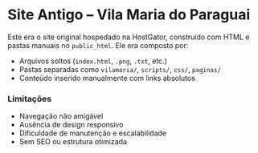 # Site Antigo – Vila Maria do Paraguai

Este era o site original hospedado na HostGator, construído com HTML e pastas manuais no `public_html`. Ele era composto por:

- Arquivos soltos (`index.html`, `.png`, `.txt`, etc.)
- Pastas separadas como `vilamaria/`, `scripts/`, `css/`, `paginas/`
- Conteúdo inserido manualmente com links absolutos

### Limitações

- Navegação não amigável
- Ausência de design responsivo
- Dificuldade de manutenção e escalabilidade
- Sem SEO ou estrutura otimizada
